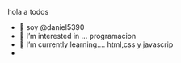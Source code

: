 hola a todos
- 👋 soy @daniel5390
- 👀 I’m interested in ... programacion
- 🌱 I’m currently learning.... html,css y javascrip
- 

<!---
danie5390/danie5390 is a ✨ special ✨ repository because its `README.md` (this file) appears on your GitHub profile.
You can click the Preview link to take a look at your changes.
--->

